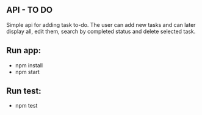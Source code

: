 ## API - TO DO 

Simple api for adding task to-do. The user can add new tasks and can later display all, edit them, search by completed status and delete selected task.

## Run app: 
- npm install
- npm start

## Run test: 
 - npm test 